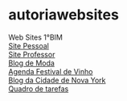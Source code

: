 # autoriawebsites
Web Sites 1°BIM
<br> <a href="https://eduardaaugusta.github.io/sitepessoal/index.html">Site Pessoal</a>
<br> <a href="https://eduardaaugusta.github.io/siteprofessor/index.html">Site Professor</a>
<br> <a href="https://eduardaaugusta.github.io/blogdemoda/index.html">Blog de Moda</a>
<br> <a href="https://eduardaaugusta.github.io/festivaldevinho/index.html">Agenda Festival de Vinho</a>
<br> <a href="https://eduardaaugusta.github.io/blogdacidadedenovayork/index.html">Blog da Cidade de Nova York</a>
<br> <a href="https://eduardaaugusta.github.io/quadrodetarefas">Quadro de tarefas</a>
